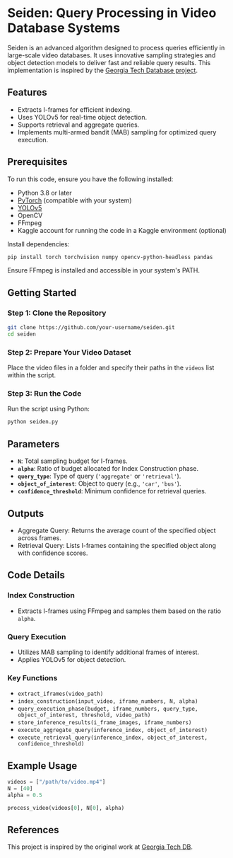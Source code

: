 # Seiden: Query Processing in Video Database Systems

Seiden is an advanced algorithm designed to process queries efficiently in large-scale video databases. It uses innovative sampling strategies and object detection models to deliver fast and reliable query results. This implementation is inspired by the [Georgia Tech Database project](https://github.com/georgia-tech-db/seiden_submission).

## Features
- Extracts I-frames for efficient indexing.
- Uses YOLOv5 for real-time object detection.
- Supports retrieval and aggregate queries.
- Implements multi-armed bandit (MAB) sampling for optimized query execution.

## Prerequisites
To run this code, ensure you have the following installed:
- Python 3.8 or later
- [PyTorch](https://pytorch.org/) (compatible with your system)
- [YOLOv5](https://github.com/ultralytics/yolov5)
- OpenCV
- FFmpeg
- Kaggle account for running the code in a Kaggle environment (optional)

Install dependencies:
```bash
pip install torch torchvision numpy opencv-python-headless pandas
```

Ensure FFmpeg is installed and accessible in your system's PATH.

## Getting Started

### Step 1: Clone the Repository
```bash
git clone https://github.com/your-username/seiden.git
cd seiden
```

### Step 2: Prepare Your Video Dataset
Place the video files in a folder and specify their paths in the `videos` list within the script.

### Step 3: Run the Code
Run the script using Python:
```bash
python seiden.py
```

## Parameters
- **`N`**: Total sampling budget for I-frames.
- **`alpha`**: Ratio of budget allocated for Index Construction phase.
- **`query_type`**: Type of query (`'aggregate'` or `'retrieval'`).
- **`object_of_interest`**: Object to query (e.g., `'car'`, `'bus'`).
- **`confidence_threshold`**: Minimum confidence for retrieval queries.

## Outputs
- Aggregate Query: Returns the average count of the specified object across frames.
- Retrieval Query: Lists I-frames containing the specified object along with confidence scores.

## Code Details
### Index Construction
- Extracts I-frames using FFmpeg and samples them based on the ratio `alpha`.

### Query Execution
- Utilizes MAB sampling to identify additional frames of interest.
- Applies YOLOv5 for object detection.

### Key Functions
- `extract_iframes(video_path)`
- `index_construction(input_video, iframe_numbers, N, alpha)`
- `query_execution_phase(budget, iframe_numbers, query_type, object_of_interest, threshold, video_path)`
- `store_inference_results(i_frame_images, iframe_numbers)`
- `execute_aggregate_query(inference_index, object_of_interest)`
- `execute_retrieval_query(inference_index, object_of_interest, confidence_threshold)`

## Example Usage
```python
videos = ["/path/to/video.mp4"]
N = [40]
alpha = 0.5

process_video(videos[0], N[0], alpha)
```

## References
This project is inspired by the original work at [Georgia Tech DB](https://github.com/georgia-tech-db/seiden_submission).

